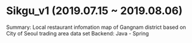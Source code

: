 # Sikgu_v1 (2019.07.15 ~ 2019.08.06)
Summary: Local restaurant infomation map of Gangnam district based on City of Seoul trading area data set
Backend: Java - Spring
